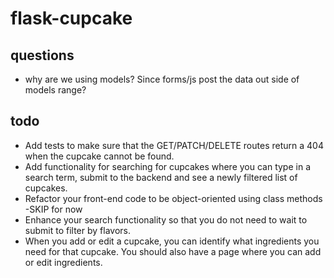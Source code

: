 # flask-cupcake

## questions

- why are we using models? Since forms/js post the data out side of models range?

## todo

- Add tests to make sure that the GET/PATCH/DELETE routes return a 404 when the cupcake cannot be found.
- Add functionality for searching for cupcakes where you can type in a search term, submit to the backend and see a newly filtered list of cupcakes.
- Refactor your front-end code to be object-oriented using class methods -SKIP for now
- Enhance your search functionality so that you do not need to wait to submit to filter by flavors.
- When you add or edit a cupcake, you can identify what ingredients you need for that cupcake. You should also have a page where you can add or edit ingredients.
